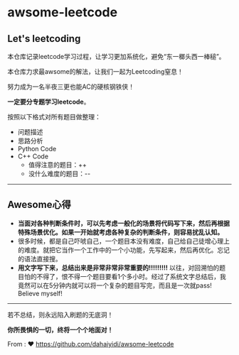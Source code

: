 # awsome-leetcode

## Let's leetcoding

本仓库记录leetcode学习过程，让学习更加系统化，避免“东一榔头西一棒槌”。

本仓库力求最awsome的解法，让我们一起为Leetcoding窒息！

努力成为一名半夜三更也能AC的硬核钢铁侠！

**一定要分专题学习leetcode**。

按照以下格式对所有题目做整理：

- 问题描述
- 思路分析
- Python Code
- C++ Code
  - 值得注意的题目：++
  - 没什么难度的题目：--


------

## Awesome心得

- **当面对各种判断条件时，可以先考虑一般化的场景将代码写下来，然后再根据特殊场景优化。如果一开始就考虑各种复杂的判断条件，则容易扰乱认知。**
- 很多时候，都是自己吓唬自己，一个题目本没有难度，自己给自己徒增心理上的难度。就把它当作一个工作中的一个小功能，先写起来，然后再优化。忘记的语法直接搜。
- **用文字写下来，总结出来是非常非常非常重要的!!!!!!!!!**  以往，对回溯怕的题目怕的不得了，恨不得一个题目要看1个多小时。经过了系统文字总结后，我竟然可以在5分钟内就可以将一个复杂的题目写完，而且是一次就pass! Believe myself!

------

若不总结，则永远陷入刷题的无底洞！

**你所畏惧的一切，终将一个个地面对！**

From : :heart: https://github.com/dahaiyidi/awsome-leetcode
